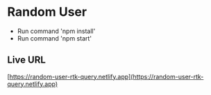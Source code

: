 # Random User

<ul>
     <li>Run command 'npm install'</li>
     <li>Run command 'npm start'</li>
</ul>

## Live URL
[https://random-user-rtk-query.netlify.app](https://random-user-rtk-query.netlify.app)

